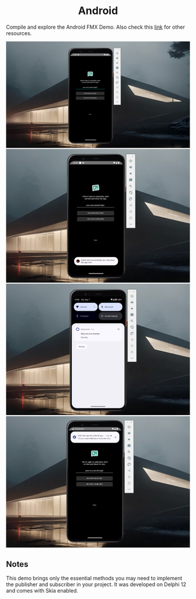 <div align="center">

# Android 

</div>

Compile and explore the Android FMX Demo. Also check this [link](https://github.com/p-samuel/delphi-notify/tree/dev-psamuel/sample/console/publisher) for other resources. 

<div align="center">
  <img src="./assets/android-demo.PNG">
  <img src="./assets/android-intent.png">
  <img src="./assets/android-sync.png">
  <img src="./assets/android-notifi.png">
</div>

## Notes

This demo brings only the essential methods you may need to implement the publisher and subscriber in your project. It was developed on Delphi 12 and comes with Skia enabled.

